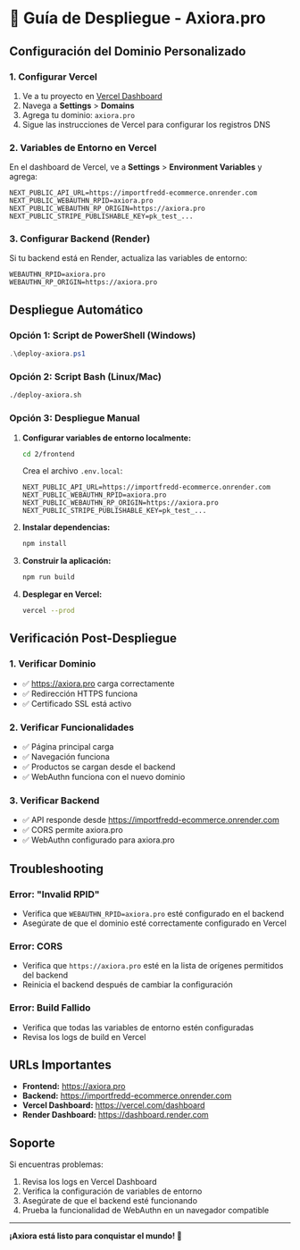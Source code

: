 # 🚀 Guía de Despliegue - Axiora.pro

## Configuración del Dominio Personalizado

### 1. Configurar Vercel

1. Ve a tu proyecto en [Vercel Dashboard](https://vercel.com/dashboard)
2. Navega a **Settings** > **Domains**
3. Agrega tu dominio: `axiora.pro`
4. Sigue las instrucciones de Vercel para configurar los registros DNS

### 2. Variables de Entorno en Vercel

En el dashboard de Vercel, ve a **Settings** > **Environment Variables** y agrega:

```env
NEXT_PUBLIC_API_URL=https://importfredd-ecommerce.onrender.com
NEXT_PUBLIC_WEBAUTHN_RPID=axiora.pro
NEXT_PUBLIC_WEBAUTHN_RP_ORIGIN=https://axiora.pro
NEXT_PUBLIC_STRIPE_PUBLISHABLE_KEY=pk_test_...
```

### 3. Configurar Backend (Render)

Si tu backend está en Render, actualiza las variables de entorno:

```env
WEBAUTHN_RPID=axiora.pro
WEBAUTHN_RP_ORIGIN=https://axiora.pro
```

## Despliegue Automático

### Opción 1: Script de PowerShell (Windows)

```powershell
.\deploy-axiora.ps1
```

### Opción 2: Script Bash (Linux/Mac)

```bash
./deploy-axiora.sh
```

### Opción 3: Despliegue Manual

1. **Configurar variables de entorno localmente:**
   ```bash
   cd 2/frontend
   ```

   Crea el archivo `.env.local`:
   ```env
   NEXT_PUBLIC_API_URL=https://importfredd-ecommerce.onrender.com
   NEXT_PUBLIC_WEBAUTHN_RPID=axiora.pro
   NEXT_PUBLIC_WEBAUTHN_RP_ORIGIN=https://axiora.pro
   NEXT_PUBLIC_STRIPE_PUBLISHABLE_KEY=pk_test_...
   ```

2. **Instalar dependencias:**
   ```bash
   npm install
   ```

3. **Construir la aplicación:**
   ```bash
   npm run build
   ```

4. **Desplegar en Vercel:**
   ```bash
   vercel --prod
   ```

## Verificación Post-Despliegue

### 1. Verificar Dominio
- ✅ https://axiora.pro carga correctamente
- ✅ Redirección HTTPS funciona
- ✅ Certificado SSL está activo

### 2. Verificar Funcionalidades
- ✅ Página principal carga
- ✅ Navegación funciona
- ✅ Productos se cargan desde el backend
- ✅ WebAuthn funciona con el nuevo dominio

### 3. Verificar Backend
- ✅ API responde desde https://importfredd-ecommerce.onrender.com
- ✅ CORS permite axiora.pro
- ✅ WebAuthn configurado para axiora.pro

## Troubleshooting

### Error: "Invalid RPID"
- Verifica que `WEBAUTHN_RPID=axiora.pro` esté configurado en el backend
- Asegúrate de que el dominio esté correctamente configurado en Vercel

### Error: CORS
- Verifica que `https://axiora.pro` esté en la lista de orígenes permitidos del backend
- Reinicia el backend después de cambiar la configuración

### Error: Build Fallido
- Verifica que todas las variables de entorno estén configuradas
- Revisa los logs de build en Vercel

## URLs Importantes

- **Frontend:** https://axiora.pro
- **Backend:** https://importfredd-ecommerce.onrender.com
- **Vercel Dashboard:** https://vercel.com/dashboard
- **Render Dashboard:** https://dashboard.render.com

## Soporte

Si encuentras problemas:
1. Revisa los logs en Vercel Dashboard
2. Verifica la configuración de variables de entorno
3. Asegúrate de que el backend esté funcionando
4. Prueba la funcionalidad de WebAuthn en un navegador compatible

---

**¡Axiora está listo para conquistar el mundo! 🌟** 